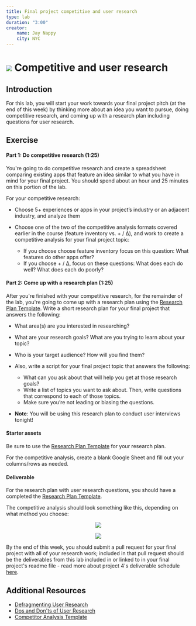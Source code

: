 ```yaml
---
title: Final project competitive and user research
type: lab
duration: "3:00"
creator:
    name: Jay Nappy
    city: NYC
---
```


# ![](https://ga-dash.s3.amazonaws.com/production/assets/logo-9f88ae6c9c3871690e33280fcf557f33.png) Competitive and user research

## Introduction

For this lab, you will start your work towards your final project pitch (at the end of this week) by thinking more about an idea you want to pursue, doing competitive research, and coming up with a research plan including questions for user research.  

## Exercise

#### Part 1: Do competitive research (1:25)

You're going to do competitive research and create a spreadsheet comparing existing apps that feature an idea similar to what you have in mind for your final project. You should spend about an hour and 25 minutes on this portion of the lab.  

For your competitive research:

- Choose 5+ experiences or apps in your project’s industry or an adjacent industry, and analyze them
- Choose one of the two of the competitive analysis formats covered earlier in the course (feature inventory vs. + / Δ), and work to create a competitive analysis for your final project topic:

  - If you choose choose feature inventory focus on this question: What features do other apps offer?
  - If you choose + / Δ, focus on these questions: What does each do well? What does each do poorly?

#### Part 2: Come up with a research plan (1:25)

After you're finished with your competitive research, for the remainder of the lab, you're going to come up with a research plan using the [Research Plan Template](starter-assets/research-plan-template.pdf). Write a short research plan for your final project that answers the following:

  - What area(s) are you interested in researching?
  - What are your research goals? What are you trying to learn about your topic?
  - Who is your target audience? How will you find them?


- Also, write a script for your final project topic that answers the following:

  - What can you ask about that will help you get at those research goals?
  - Write a list of topics you want to ask about. Then, write questions that correspond to each of those topics.
  - Make sure you’re not leading or biasing the questions.

- **Note**: You will be using this research plan to conduct user interviews tonight!


#### Starter assets

Be sure to use the [Research Plan Template](starter-assets/research-plan-template.pdf) for your research plan.

For the competitive analysis, create a blank Google Sheet and fill out your columns/rows as needed.

#### Deliverable

For the research plan with user research questions, you should have a completed the [Research Plan Template](starter-assets/research-plan-template.pdf).

The competitive analysis should look something like this, depending on what method you choose:

<p align="center">
  <img src="https://i.imgur.com/Nm1eE7q.png">
</p>

<p align="center">
  <img src="https://i.imgur.com/M8micxI.png">
</p>

By the end of this week, you should submit a pull request for your final project with all of your research work; included in that pull request should be the deliverables from this lab included in or linked to in your final project's readme file - read more about project 4's deliverable schedule [here](../../projects/project-04).

## Additional Resources

- [Defragmenting User Research](http://alistapart.com/article/seeing-the-elephant-defragmenting-user-research)
- [Dos and Don'ts of User Research](starter-assets/ux-design-dos-and-donts.pdf)
- [Competitor Analysis Template](http://blog.clientheartbeat.com/competitor-analysis-template/)
